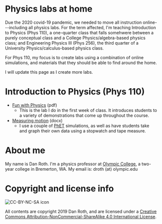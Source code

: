 # Physics labs at home

Due the 2020 covid-19 pandemic, we needed to move all instruction online---including all physics labs. For the term affected, I'm teaching Introduction to Physics (Phys 110), a one-quarter class that falls somehwere between a purely conceptual class and a College Physics/algebra-based physics class; and Engineering Physics III (Phys 256), the third quarter of a University Physics/calculus-based physics class.

For Phys 110, my focus is to create labs using a combination of online simulations, and materials that they should be able to find around the home.

I will update this page as I create more labs.

# Introduction to Physics (Phys 110)
* [Fun with Physics][funwithphys] (pdf)
	* This is the lab I do in the first week of class. It introduces students to a variety of demonstrations that come up throughout the course.
* [Measuring motion][measmot] (docx)
	* I use a couple of [PhET][PhET] simulations, as well as have students take and graph their own data using a stopwatch and tape measure.

# About me
My name is Dan Roth. I'm a physics professor at [Olympic College][OC], a two-year college in Bremerton, WA. My email is: droth (at) olympic.edu

# Copyright and license info

![CC-BY-NC-SA icon][icon]

All contents are copyright 2019 Dan Roth, and are licensed under a [Creative Commons Attribution-NonCommercial-ShareAlike 4.0 International License](http://creativecommons.org/licenses/by-nc-sa/4.0/).

[icon]: https://i.creativecommons.org/l/by-nc-sa/4.0/88x31.png
[funwithphys]: Fun-with-physics.pdf
[measmot]: Measuring-motion.docx
[PhET]: https://phet.colorado.edu/
[OC]: https://www.olympic.edu